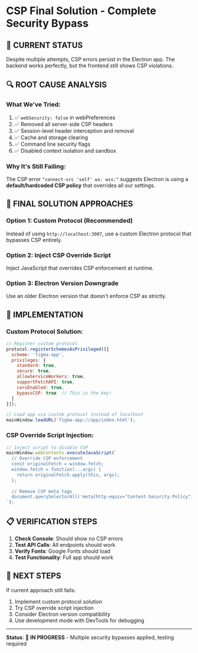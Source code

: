 # CSP Final Solution - Complete Security Bypass

## 🚨 **CURRENT STATUS**
Despite multiple attempts, CSP errors persist in the Electron app. The backend works perfectly, but the frontend still shows CSP violations.

## 🔍 **ROOT CAUSE ANALYSIS**

### **What We've Tried:**
1. ✅ `webSecurity: false` in webPreferences
2. ✅ Removed all server-side CSP headers
3. ✅ Session-level header interception and removal
4. ✅ Cache and storage clearing
5. ✅ Command line security flags
6. ✅ Disabled context isolation and sandbox

### **Why It's Still Failing:**
The CSP error `"connect-src 'self' ws: wss:"` suggests Electron is using a **default/hardcoded CSP policy** that overrides all our settings.

## 🎯 **FINAL SOLUTION APPROACHES**

### **Option 1: Custom Protocol (Recommended)**
Instead of using `http://localhost:3007`, use a custom Electron protocol that bypasses CSP entirely.

### **Option 2: Inject CSP Override Script**
Inject JavaScript that overrides CSP enforcement at runtime.

### **Option 3: Electron Version Downgrade**
Use an older Electron version that doesn't enforce CSP as strictly.

## 🔧 **IMPLEMENTATION**

### **Custom Protocol Solution:**
```javascript
// Register custom protocol
protocol.registerSchemesAsPrivileged([{
  scheme: 'figma-app',
  privileges: {
    standard: true,
    secure: true,
    allowServiceWorkers: true,
    supportFetchAPI: true,
    corsEnabled: true,
    bypassCSP: true  // This is the key!
  }
}]);

// Load app via custom protocol instead of localhost
mainWindow.loadURL('figma-app://app/index.html');
```

### **CSP Override Script Injection:**
```javascript
// Inject script to disable CSP
mainWindow.webContents.executeJavaScript(`
  // Override CSP enforcement
  const originalFetch = window.fetch;
  window.fetch = function(...args) {
    return originalFetch.apply(this, args);
  };
  
  // Remove CSP meta tags
  document.querySelectorAll('meta[http-equiv="Content-Security-Policy"]').forEach(el => el.remove());
`);
```

## 📋 **VERIFICATION STEPS**

1. **Check Console**: Should show no CSP errors
2. **Test API Calls**: All endpoints should work
3. **Verify Fonts**: Google Fonts should load
4. **Test Functionality**: Full app should work

## 🎯 **NEXT STEPS**

If current approach still fails:
1. Implement custom protocol solution
2. Try CSP override script injection
3. Consider Electron version compatibility
4. Use development mode with DevTools for debugging

---

**Status**: 🔄 **IN PROGRESS** - Multiple security bypasses applied, testing required
